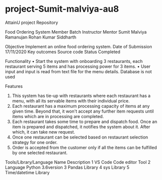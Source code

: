 # project-Sumit-malviya-au8
AttainU project Repository

Food Ordering System
	Member	         Batch	    Instructor	  Mentor
  Sumit Malviya	  Ramanujan	  Rohan Kumar 	Siddharth


Objective	             Implement an online food ordering system.
Date of Submission	   17/11/2020 
Key outcomes	         Source code 
Status	               Completed 


Functionality 
•	Start the system with onboarding 3 restaurants, each restaurant serving 5 items and has processing power for 3 items.
•	User input and input is read from text file for the menu details. Database is not used


Features
1.	This system has tie-up with restaurants where each restaurant has a menu, with all its servable items with their individual price.
2.	Each restaurant has a maximum processing capacity of items at any given time. Beyond that, it won't accept any further item requests until items which are in processing are completed.
3.	Each restaurant takes some time to prepare and dispatch food. Once an item is prepared and dispatched, it notifies the system about it. After which, it can take new request.
4.	Once one restaurant can be selected based on restaurant selection strategy for one order.
5.	Order is accepted from the customer only if all the items can be fulfilled by one selected restaurant.


Tools/Library/Language
	Name	           Description
1	VS Code     	 Code editor Tool
2	Language	     Python 3.6version
3	Pandas	       Library
4	sys	           Library
5	Time/datetime	 Library
